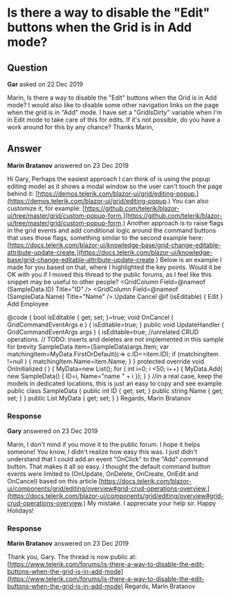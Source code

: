 # Is there a way to disable the "Edit" buttons when the Grid is in Add mode?

## Question

**Gar** asked on 22 Dec 2019

Marin, Is there a way to disable the "Edit" buttons when the Grid is in Add mode? I would also like to disable some other navigation links on the page when the grid is in "Add" mode. I have set a "GridIsDirty" variable when I'm in Edit mode to take care of this for edits. If it's not possible, do you have a work around for this by any chance? Thanks Marin,

## Answer

**Marin Bratanov** answered on 23 Dec 2019

Hi Gary, Perhaps the easiest approach I can think of is using the popup editing model as it shows a modal window so the user can't touch the page behind it: [https://demos.telerik.com/blazor-ui/grid/editing-popup.](https://demos.telerik.com/blazor-ui/grid/editing-popup.) You can also customize it, for example: [https://github.com/telerik/blazor-ui/tree/master/grid/custom-popup-form.](https://github.com/telerik/blazor-ui/tree/master/grid/custom-popup-form.) Another approach is to raise flags in the grid events and add conditional logic around the command buttons that uses those flags, something similar to the second example here: [https://docs.telerik.com/blazor-ui/knowledge-base/grid-change-editable-attribute-update-create.](https://docs.telerik.com/blazor-ui/knowledge-base/grid-change-editable-attribute-update-create.) Below is an example I made for you based on that, where I highlighted the key points. Would it be OK with you if I moved this thread to the public forums, as I feel like this snippet may be useful to other people? <TelerikGrid Data=@MyData EditMode="@GridEditMode.Inline" Pageable="true" Height="500px" OnUpdate="@UpdateHandler" OnCancel="@( ()=> isEditable=true )" OnCreate="@( ()=> isEditable=true )">
<GridColumns>
<GridColumn Field=@nameof (SampleData.ID) Title="ID" />
<GridColumn Field=@nameof (SampleData.Name) Title="Name" />
<GridCommandColumn>
<GridCommandButton Command="Save" Icon="save" ShowInEdit="true">Update</GridCommandButton>
<GridCommandButton Command="Cancel" Icon="cancel" ShowInEdit="true">Cancel</GridCommandButton> @if (isEditable) { <GridCommandButton Command="Edit" Icon="edit">Edit</GridCommandButton> } </GridCommandColumn>
</GridColumns>
<GridToolBar>
<GridCommandButton Command="Add" Icon="add" OnClick="@( ()=> isEditable=false )">Add Employee</GridCommandButton>
</GridToolBar>
</TelerikGrid>

@code { bool isEditable { get; set; }=true; void OnCancel ( GridCommandEventArgs e ) { isEditable=true; } public void UpdateHandler ( GridCommandEventArgs args ) { isEditable=true; //unrelated CRUD operations. // TODO: inserts and deletes are not implemented in this sample for brevity SampleData item=(SampleData)args.Item; var matchingItem=MyData.FirstOrDefault(c=> c.ID==item.ID); if (matchingItem !=null )
{
matchingItem.Name=item.Name;
}
} protected override void OnInitialized ( ) {
MyData=new List<SampleData>(); for ( int i=0; i <50; i++)
{
MyData.Add( new SampleData()
{
ID=i,
Name="name " + i
});
}
} //in a real case, keep the models in dedicated locations, this is just an easy to copy and see example public class SampleData { public int ID { get; set; } public string Name { get; set; }
} public List<SampleData> MyData { get; set; }
} Regards, Marin Bratanov

### Response

**Gary** answered on 23 Dec 2019

Marin, I don't mind if you move it to the public forum. I hope it helps someone! You know, I didn't realize how easy this was. I just didn't understand that I could add an event "OnClick" to the "Add" command button. That makes it all so easy. I thought the default command button events were limited to (OnUpdate, OnDelete, OnCreate, OnEdit and OnCancel) based on this article [https://docs.telerik.com/blazor-ui/components/grid/editing/overview#grid-crud-operations-overview.](https://docs.telerik.com/blazor-ui/components/grid/editing/overview#grid-crud-operations-overview.) My mistake. I appreciate your help sir. Happy Holidays!

### Response

**Marin Bratanov** answered on 23 Dec 2019

Thank you, Gary. The thread is now public at: [https://www.telerik.com/forums/is-there-a-way-to-disable-the-edit-buttons-when-the-grid-is-in-add-mode](https://www.telerik.com/forums/is-there-a-way-to-disable-the-edit-buttons-when-the-grid-is-in-add-mode) Regards, Marin Bratanov
